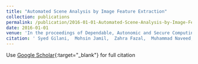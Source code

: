 ```yaml
---
title: "Automated Scene Analysis by Image Feature Extraction"
collection: publications
permalink: /publication/2016-01-01-Automated-Scene-Analysis-by-Image-Feature-Extraction
date: 2016-01-01
venue: 'In the proceedings of Dependable, Autonomic and Secure Computing, 14th Intl Conf on Pervasive Intelligence and Computing, 2nd Intl Conf on Big Data Intelligence and Computing and Cyber Science and Technology Congress (DASC/PiCom/DataCom/CyberSciTech), 2016 IEEE 14th Intl C'
citation: ' Syed Gilani,  Mohsin Jamil,  Zahra Fazal,  Muhammad Naveed,  Rabiel Sakina, &quot;Automated Scene Analysis by Image Feature Extraction.&quot; In the proceedings of Dependable, Autonomic and Secure Computing, 14th Intl Conf on Pervasive Intelligence and Computing, 2nd Intl Conf on Big Data Intelligence and Computing and Cyber Science and Technology Congress (DASC/PiCom/DataCom/CyberSciTech), 2016 IEEE 14th Intl C, 2016.'
---
```

Use [Google Scholar](https://scholar.google.com/scholar?q=Automated+Scene+Analysis+by+Image+Feature+Extraction){:target="_blank"} for full citation
